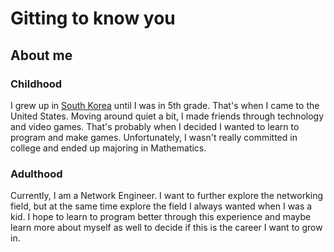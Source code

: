 Gitting to know you
=======

About me
-----------
 
### Childhood
 
I grew up in [South Korea](https://en.wikipedia.org/wiki/South_Korea) until I was in 5th grade. That's when I came to the United States. Moving around quiet a bit, I made friends through technology and video games. That's probably when I decided I wanted to learn to program and make games. Unfortunately, I wasn't really committed in college and ended up majoring in Mathematics.

### Adulthood

Currently, I am a Network Engineer. I want to further explore the networking field, but at the same time explore the field I always wanted when I was a kid. I hope to learn to program better through this experience and maybe learn more about myself as well to decide if this is the career I want to grow in.